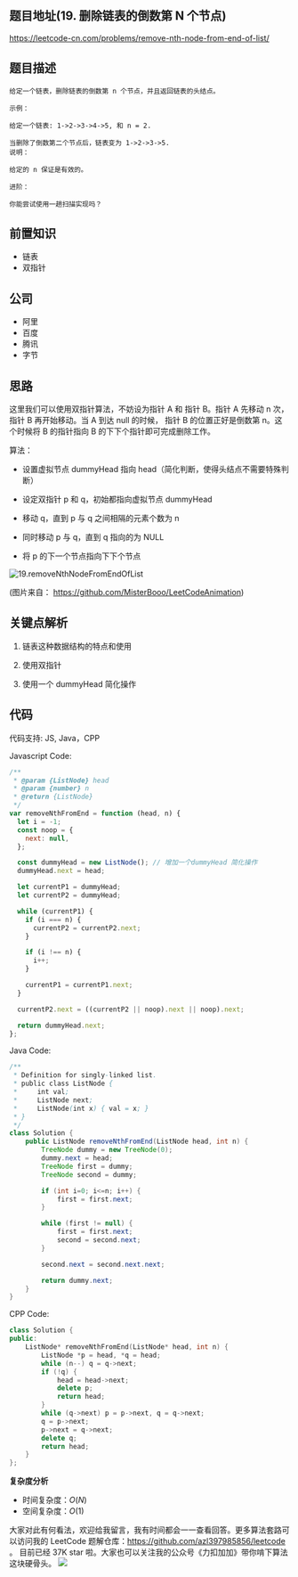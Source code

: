 ## 题目地址(19. 删除链表的倒数第 N 个节点)

https://leetcode-cn.com/problems/remove-nth-node-from-end-of-list/

## 题目描述

```
给定一个链表，删除链表的倒数第 n 个节点，并且返回链表的头结点。

示例：

给定一个链表: 1->2->3->4->5, 和 n = 2.

当删除了倒数第二个节点后，链表变为 1->2->3->5.
说明：

给定的 n 保证是有效的。

进阶：

你能尝试使用一趟扫描实现吗？

```

## 前置知识

- 链表
- 双指针

## 公司

- 阿里
- 百度
- 腾讯
- 字节

## 思路

这里我们可以使用双指针算法，不妨设为指针 A 和 指针 B。指针 A 先移动 n 次， 指针 B 再开始移动。当 A 到达 null 的时候， 指针 B 的位置正好是倒数第 n。这个时候将 B 的指针指向 B 的下下个指针即可完成删除工作。

算法：

- 设置虚拟节点 dummyHead 指向 head（简化判断，使得头结点不需要特殊判断）

- 设定双指针 p 和 q，初始都指向虚拟节点 dummyHead

- 移动 q，直到 p 与 q 之间相隔的元素个数为 n

- 同时移动 p 与 q，直到 q 指向的为 NULL

- 将 p 的下一个节点指向下下个节点

![19.removeNthNodeFromEndOfList](https://p.ipic.vip/gn0tx0.gif)

(图片来自： https://github.com/MisterBooo/LeetCodeAnimation)

## 关键点解析

1. 链表这种数据结构的特点和使用

2. 使用双指针

3. 使用一个 dummyHead 简化操作

## 代码

代码支持: JS, Java，CPP

Javascript Code:

```js
/**
 * @param {ListNode} head
 * @param {number} n
 * @return {ListNode}
 */
var removeNthFromEnd = function (head, n) {
  let i = -1;
  const noop = {
    next: null,
  };

  const dummyHead = new ListNode(); // 增加一个dummyHead 简化操作
  dummyHead.next = head;

  let currentP1 = dummyHead;
  let currentP2 = dummyHead;

  while (currentP1) {
    if (i === n) {
      currentP2 = currentP2.next;
    }

    if (i !== n) {
      i++;
    }

    currentP1 = currentP1.next;
  }

  currentP2.next = ((currentP2 || noop).next || noop).next;

  return dummyHead.next;
};
```

Java Code:

```java
/**
 * Definition for singly-linked list.
 * public class ListNode {
 *     int val;
 *     ListNode next;
 *     ListNode(int x) { val = x; }
 * }
 */
class Solution {
    public ListNode removeNthFromEnd(ListNode head, int n) {
        TreeNode dummy = new TreeNode(0);
        dummy.next = head;
        TreeNode first = dummy;
        TreeNode second = dummy;

        if (int i=0; i<=n; i++) {
            first = first.next;
        }

        while (first != null) {
            first = first.next;
            second = second.next;
        }

        second.next = second.next.next;

        return dummy.next;
    }
}
```

CPP Code:

```cpp
class Solution {
public:
    ListNode* removeNthFromEnd(ListNode* head, int n) {
        ListNode *p = head, *q = head;
        while (n--) q = q->next;
        if (!q) {
            head = head->next;
            delete p;
            return head;
        }
        while (q->next) p = p->next, q = q->next;
        q = p->next;
        p->next = q->next;
        delete q;
        return head;
    }
};
```

**复杂度分析**

- 时间复杂度：$O(N)$
- 空间复杂度：$O(1)$

大家对此有何看法，欢迎给我留言，我有时间都会一一查看回答。更多算法套路可以访问我的 LeetCode 题解仓库：https://github.com/azl397985856/leetcode 。 目前已经 37K star 啦。大家也可以关注我的公众号《力扣加加》带你啃下算法这块硬骨头。 ![](https://p.ipic.vip/n8gbxo.jpg)
